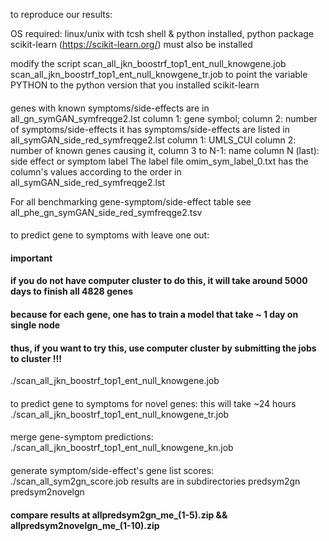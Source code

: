 to reproduce our results:

OS required: linux/unix with tcsh shell & python installed, python package scikit-learn (https://scikit-learn.org/) must also be installed 

modify the script 
scan_all_jkn_boostrf_top1_ent_null_knowgene.job
scan_all_jkn_boostrf_top1_ent_null_knowgene_tr.job
to point the variable PYTHON to the python version that you installed scikit-learn



####
genes with known symptoms/side-effects are in 
all_gn_symGAN_symfreqge2.lst    column 1:  gene symbol; column 2: number of symptoms/side-effects it has
symptoms/side-effects are listed in
all_symGAN_side_red_symfreqge2.lst  column 1: UMLS_CUI  column 2: number of known genes causing it, column 3 to N-1: name column N (last): side effect or symptom label
The label file 
omim_sym_label_0.txt has the column's values according to the order in all_symGAN_side_red_symfreqge2.lst 

For all benchmarking gene-symptom/side-effect table see
all_phe_gn_symGAN_side_red_symfreqge2.tsv 


####
to predict gene to symptoms with leave one out:
#### important ####
#### if you do not have computer cluster to do this, it will take around 5000 days to finish all  4828 genes ####
#### because for each gene, one  has to train a model that take ~ 1 day on single node                       ####
#### thus, if you want to try this, use computer cluster by submitting the jobs to cluster !!!               ####
./scan_all_jkn_boostrf_top1_ent_null_knowgene.job

####
to predict gene to symptoms for novel genes:
this will take ~24 hours
./scan_all_jkn_boostrf_top1_ent_null_knowgene_tr.job

####
merge gene-symptom predictions:
./scan_all_jkn_boostrf_top1_ent_null_knowgene_kn.job


####
generate symptom/side-effect's gene list scores:
./scan_all_sym2gn_score.job 
results are in subdirectories
predsym2gn
predsym2novelgn

#### compare results at allpredsym2gn_me_(1-5).zip  && allpredsym2novelgn_me_(1-10).zip #### 
